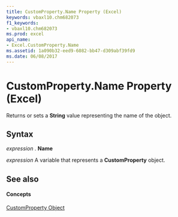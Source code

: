```yaml
---
title: CustomProperty.Name Property (Excel)
keywords: vbaxl10.chm682073
f1_keywords:
- vbaxl10.chm682073
ms.prod: excel
api_name:
- Excel.CustomProperty.Name
ms.assetid: 1a090b32-eed9-6082-bb47-d309abf39fd9
ms.date: 06/08/2017
---
```



# CustomProperty.Name Property (Excel)

Returns or sets a **String** value representing the name of the object.


## Syntax

 _expression_ . **Name**

 _expression_ A variable that represents a **CustomProperty** object.


## See also


#### Concepts


[CustomProperty Object](customproperty-object-excel.md)

